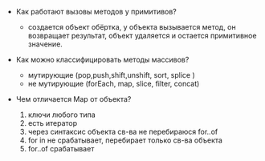 - Как работают вызовы методов у примитивов?

  - создается объект обёртка, у объекта вызывается метод, он возвращает результат, объект удаляется и остается примитивное значение.

- Как можно классифицировать методы массивов?

  - мутирующие (pop,push,shift,unshift, sort, splice )
  - не мутирующие (forEach, map, slice, filter, concat)

- Чем отличается Map от объекта?

  1. ключи любого типа
  2. есть итератор
  3. через синтаксис объекта св-ва не перебираюся for..of
  4. for in не срабатывает, перебирает только св-ва объекта
  5. for..of срабатывает
